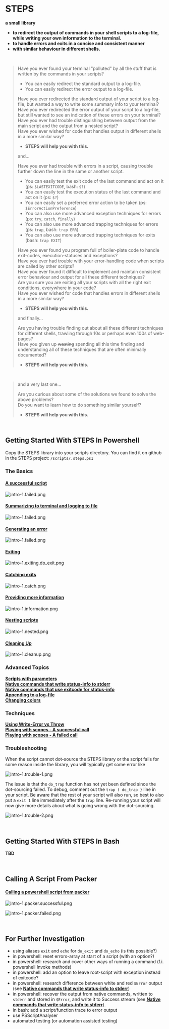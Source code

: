 # STEPS

**a small library** 

- **to redirect the output of commands in your shell scripts to a log-file, while writing your own information to the terminal.**
- **to handle errors and exits in a concise and consistent manner**
- **with similar behaviour in different shells.**


<br/>

> Have you ever found your terminal "polluted" by all the stuff that is written by the commands in your scripts?
>
> - You can easily redirect the standard output to a log-file.
> - You can easily redirect the error output to a log-file.
>
>
> Have you ever redirected the standard output of your script to a log-file, but wanted a way to write some summary info to your terminal?  
> Have you ever redirected the error output of your script to a log-file, but still wanted to see an indication of these errors on your terminal?  
> Have you ever had trouble distinguishing between output from the main script and the output from a nested script?  
> Have you ever wished for code that handles output in different shells in a more similar way?
>
>- **STEPS will help you with this.**
>
>
> and...
> 
> Have you ever had trouble with errors in a script, causing trouble further down the line in the same or another script.
>
> - You can easily test the exit code of the last command and act on it (ps: `$LASTEXITCODE`, bash: `$?`)
> - You can easily test the execution status of the last command and act on it (ps: `$?`)
> - You can easily set a preferred error action to be taken (ps: `$ErrorActionPreference`)
> - You can also use more advanced exception techniques for errors (ps: `try`, `catch`, `finally`)
> - You can also use more advanced trapping techniques for errors (ps: `trap`, bash: `trap ERR`)
> - You can also use more advanced trapping techniques for exits (bash: `trap EXIT`)
>
>
> Have you ever found you program full of boiler-plate code to handle exit-codes, execution-statuses and exceptions?  
> Have you ever had trouble with your error-handling code when scripts are called by other scripts?  
> Have you ever found it difficult to implement and maintain consistent error behaviour and output for all these different techniques?  
> Are you sure you are exiting all your scripts with all the right exit conditions, everywhere in your code?  
> Have you ever wished for code that handles errors in different shells in a more similar way?
>
> - **STEPS will help you with this.**
>
>
> and finally...
> 
> Are you having trouble finding out about all these different techniques for different shells, trawling through 10s or perhaps even 100s of web-pages?  
> Have you given up <del>wasting</del> spending all this time finding and understanding all of these techniques that are often minimally documented?
>
> - **STEPS will help you with this.**
>
>

<br/>

> and a very last one...
>
> Are you curious about some of the solutions we found to solve the above problems?  
> Do you want to learn how to do something similar yourself?
>
> - **STEPS will help you with this.**



<br/>

## Getting Started With STEPS In Powershell

Copy the STEPS library into your scripts directory.  You can find it on github in the STEPS project: `/scripts/.steps.ps1`

### The Basics

#### [A successful script](./docs/powershell/a-successful-script.md)

![intro-1.failed.png](./docs/powershell/screenshots/intro-1.no-logging.png)

#### [Summarizing to terminal and logging to file](./docs/powershell/summarizing-to-terminal-and-logging-to-file.md)

![intro-1.failed.png](./docs/powershell/screenshots/intro-1.successful.png)

#### [Generating an error](./docs/powershell/generating-an-error.md)

![intro-1.failed.png](./docs/powershell/screenshots/intro-1.failed.png)

#### [Exiting](./docs/powershell/exiting.md)

![intro-1.exiting.do_exit.png](./docs/powershell/screenshots/intro-1.exiting.do_exit.png)

#### [Catching exits](./docs/powershell/catching-exits.md)

![intro-1.catch.png](./docs/powershell/screenshots/intro-1.catch.png)

#### [Providing more information](./docs/powershell/providing-more-information.md)

![intro-1.information.png](./docs/powershell/screenshots/intro-1.information.png)

#### [Nesting scripts](./docs/powershell/nesting-scripts.md)

![intro-1.nested.png](./docs/powershell/screenshots/intro-1.nested.png)

#### [Cleaning Up](./docs/powershell/cleaning-up.md)

![intro-1.cleanup.png](./docs/powershell/screenshots/intro-1.cleanup.png)

### Advanced Topics

[**Scripts with parameters**](./docs/powershell/scripts-with-parameters.md)  
[**Native commands that write status-info to stderr**](./docs/powershell/native-commands-that-write-status-info-to-stderr.md)  
[**Native commands that use exitcode for status-info**](./docs/powershell/native-commands-that-use-exitcode-for-status-info.md)  
[**Appending to a log-file**](./docs/powershell/appending-to-a-log-file.md)  
[**Changing colors**](./docs/powershell/changing-colors.md)

### Techniques

[**Using Write-Error vs Throw**](./docs/powershell/using-write-error-vs-throw.md)  
[**Playing with scopes - A successful call**](./docs/powershell/playing-with-scopes_a-successful-call.md)  
[**Playing with scopes - A failed call**](./docs/powershell/playing-with-scopes_a-failed-call.md)

### Troubleshooting

When the script cannot dot-source the STEPS library or the script fails for some reason inside the library, you will typically get some error like

![intro-1.trouble-1.png](./docs/powershell/screenshots/intro-1.trouble-1.png)

The issue is that the `do_trap` function has not yet been defined since the dot-sourcing failed.
To debug, comment out the `trap ( do_trap }` line in your script.  Be aware that the rest of your script will also run, so best to also put a `exit 1` line immediately after the `trap` line.  Re-running your script will now give more details about what is going wrong with the dot-sourcing.

![intro-1.trouble-2.png](./docs/powershell/screenshots/intro-1.trouble-2.png)



<br/>

## Getting Started With STEPS In Bash

**TBD**



<br/>

## Calling A Script From Packer

#### [Calling a powershell script from packer](./docs/powershell/calling-a-script-from-packer.md)

![intro-1.packer.successful.png](./docs/powershell/screenshots/intro-1.packer.successful.png)

![intro-1.packer.failed.png](./docs/powershell/screenshots/intro-1.packer.failed.png)



<br>

## For Further Investigation

- using aliases `exit` and `echo` for `do_exit` and `do_echo` (is this possible?)
- in powershell: reset errors-array at start of a script (with an option?)
- in powershell: research and cover other ways of running a command (f.i. powershell Invoke methods)
- in powershell: add an option to leave root-script with exception instead of exitcode?
- in powershell: research difference between white and red `$Error` output (see [**Native commands that write status-info to stderr**](./docs/powershell/native-commands-that-write-status-info-to-stderr.md))
- in powershell: recover the output from native commands, written to `stderr` and stored in `$Error`, and write it to Success stream (see [**Native commands that write status-info to stderr**](./docs/powershell/native-commands-that-write-status-info-to-stderr.md)).
- in bash: add a script/function trace to error output
- use PSScriptAnalyser
- automated testing (or automation assisted testing)
